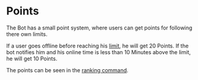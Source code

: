 # Points

The Bot has a small point system, where users can get points for following there own limits.

If a user goes offline before reaching his [limit](all-commands.md), he will get 20 Points. If the bot notifies him and his online time is
less than 10 Minutes above the limit, he will get 10 Points.

The points can be seen in the [ranking command](all-commands.md).